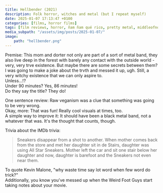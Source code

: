 ```yaml
---
title: Hellbender (2021)
description: Folk horror, witches and metal (but I repeat myself)
date: 2025-01-07 17:13:47 +0100
categories: [films, horror films]
tags: [film reviews, horror, ñam ñam qué rico, pretty metal, middleofnowherecore, folk horror, why would you touch that, they say the title]
media_subpath: "/assets/img/posts/2025-01-07/"
image:
    path: "hellbender.png"
---
```

<span class="reviewsection">Premise:</span> This mom and dorter not only are part of a sort of metal band, they also live deep in the forest with barely any contact with the outside world - very, very trve existence. But maybe there are some secrets between them? I was going to make a joke about the trvth and messed it up, ugh. Still, a very witchy existence that we can only aspire to.<br/>Unless...!?<br/>
<span class="reviewsection">Under 90 minutes?</span> Yes, 86 minutes!<br/>
<span class="reviewsection">Do they say the title?</span> They do!

<span class="reviewsection">One sentence review:</span> Raw veganism was a clue that something was going to be very wrong.<br/>
<span class="reviewsection">Okay, more:</span> That was fun! Really cool visuals at times, too.<br/>
<span class="reviewsection">A simple way to improve it:</span> It should have been a black metal band, not a whatever that was. It's the thought that counts, though.

<span class="reviewsection">Trivia about the IMDb trivia:</span>
> Sneakers disappear from a shot to another. When mother comes back from the store and met her daughter sit in de Stairs, daughter was using All Star Sneakers. Mother left the car and sit one stair below her daughter and now, daughter is barefoot and the Sneakers not even near them.

To quote Kevin Malone, "why waste time say lot word when few word do trick?"<br/>
Additionally, you know you've messed up when the Weird Foot Guys start taking notes about your movie.
